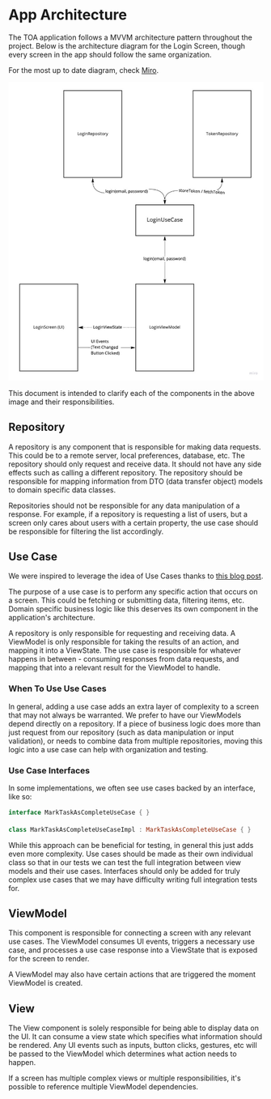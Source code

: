# App Architecture

The TOA application follows a MVVM architecture pattern throughout the project. Below is the architecture diagram for the Login Screen, though every screen in the app should follow the same organization.  

For the most up to date diagram, check [Miro](https://miro.com/app/board/o9J_ltxT_4k=/?invite_link_id=617869994956).

![Architecture Diagram](assets/TOAFlows.jpg)

This document is intended to clarify each of the components in the above image and their responsibilities. 

## Repository

A repository is any component that is responsible for making data requests. This could be to a remote server, local preferences, database, etc. The repository should only request and receive data. It should not have any side effects such as calling a different repository. The repository should be responsible for mapping information from DTO (data transfer object) models to domain specific data classes.

Repositories should not be responsible for any data manipulation of a response. For example, if a repository is requesting a list of users, but a screen only cares about users with a certain property, the use case should be responsible for filtering the list accordingly. 

## Use Case

We were inspired to leverage the idea of Use Cases thanks to [this blog post](https://proandroiddev.com/why-you-need-use-cases-interactors-142e8a6fe576).

The purpose of a use case is to perform any specific action that occurs on a screen. This could be fetching or submitting data, filtering items, etc. Domain specific business logic like this deserves its own component in the application's architecture.

A repository is only responsible for requesting and receiving data. A ViewModel is only responsible for taking the results of an action, and mapping it into a ViewState. The use case is responsible for whatever happens in between - consuming responses from data requests, and mapping that into a relevant result for the ViewModel to handle.

### When To Use Use Cases

In general, adding a use case adds an extra layer of complexity to a screen that may not always be warranted. We prefer to have our ViewModels depend directly on a repository. If a piece of business logic does more than just request from our repository (such as data manipulation or input validation), or needs to combine data from multiple repositories, moving this logic into a use case can help with organization and testing.

### Use Case Interfaces

In some implementations, we often see use cases backed by an interface, like so:

```kotlin
interface MarkTaskAsCompleteUseCase { }

class MarkTaskAsCompleteUseCaseImpl : MarkTaskAsCompleteUseCase { } 
```

While this approach can be beneficial for testing, in general this just adds even more complexity. Use cases should be made as their own individual class so that in our tests we can test the full integration between view models and their use cases. Interfaces should only be added for truly complex use cases that we may have difficulty writing full integration tests for. 

## ViewModel

This component is responsible for connecting a screen with any relevant use cases. The ViewModel consumes UI events, triggers a necessary use case, and processes a use case response into a ViewState that is exposed for the screen to render.

A ViewModel may also have certain actions that are triggered the moment ViewModel is created.

## View

The View component is solely responsible for being able to display data on the UI. It can consume a view state which specifies what information should be rendered. Any UI events such as inputs, button clicks, gestures, etc will be passed to the ViewModel which determines what action needs to happen. 

If a screen has multiple complex views or multiple responsibilities, it's possible to reference multiple
ViewModel dependencies.

